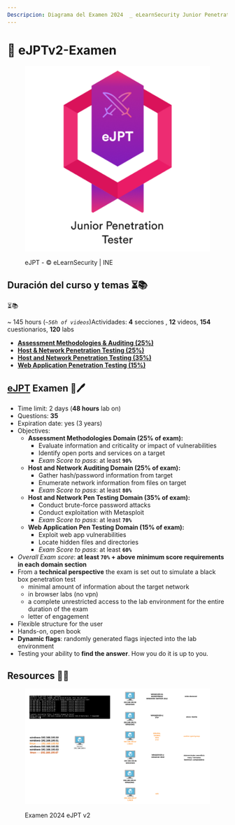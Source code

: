 ```yaml
---
Descripcion: Diagrama del Examen 2024  _ eLearnSecurity Junior Penetration Tester (eJPT) v2 _ 
---
```


# 📝 eJPTv2-Examen

<figure><img src="assets/ejpt.png" alt="" width="563"><figcaption><p>eJPT - © eLearnSecurity | INE</p></figcaption></figure>

## Duración del curso y temas ⏳📚
 ⏳📚 <a href="#course-duration-and-topics" id="course-duration-and-topics"></a>

\~ 145 hours (_`~56h of videos`_)Actividades: **4** secciones , **12** videos, **154** cuestionarios, **120** labs

* ​[**Assessment Methodologies & Auditing (25%)**]() 
* [​**Host & Network Penetration Testing (25%)** ]()
* [​**Host and Network Penetration Testing (35%)** ]()
* [​**Web Application Penetration Testing (15%)** ]()


## ​[eJPT]() Examen 📄🖊️ <a href="#ejpt-exam" id="ejpt-exam"></a>

* Time limit: 2 days (**48 hours** lab on)
* Questions: **35**
* Expiration date: yes (3 years)
* Objectives:
  * **Assessment Methodologies Domain (25% of exam):**
    * Evaluate information and criticality or impact of vulnerabilities
    * Identify open ports and services on a target
    * _Exam Score to pass_: at least **`90%`**
  * **Host and Network Auditing Domain (25% of exam):**
    * Gather hash/password information from target
    * Enumerate network information from files on target
    * _Exam Score to pass_: at least **`80%`**
  * **Host and Network Pen Testing Domain (35% of exam):**
    * Conduct brute-force password attacks
    * Conduct exploitation with Metasploit
    * _Exam Score to pass_: at least **`70%`**
  * **Web Application Pen Testing Domain (15% of exam):**
    * Exploit web app vulnerabilities
    * Locate hidden files and directories
    * _Exam Score to pass_: at least **`60%`**
* _Overall Exam score_: **at least `70%` + above minimum score requirements in each domain section**
* From a **technical perspective** the exam is set out to simulate a black box penetration test
  * minimal amount of information about the target network
  * in browser labs (no vpn)
  * a complete unrestricted access to the lab environment for the entire duration of the exam
  * letter of engagement
* Flexible structure for the user
* Hands-on, open book
* **Dynamic flags**: randomly generated flags injected into the lab environment
* Testing your ability to **find the answer**. How you do it is up to you.

## Resources 📑📘


<figure><img src="assets/diagramaExamen.png" alt="" width="563"><figcaption><p>Examen 2024 eJPT v2</p></figcaption></figure>